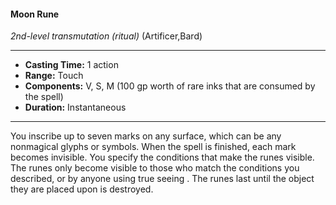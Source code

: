 #### Moon Rune
*2nd-level transmutation* *(ritual)* (Artificer,Bard)
___
- **Casting Time:** 1 action
- **Range:** Touch
- **Components:** V, S, M (100 gp worth of rare inks that are consumed by the spell)
- **Duration:** Instantaneous
---
You inscribe up to seven marks on any surface,
which can be any nonmagical glyphs or symbols.
When the spell is finished, each mark becomes
invisible. You specify the conditions that make the
runes visible. The runes only become visible to
those who match the conditions you described, or
by anyone using true seeing . The runes last until the
object they are placed upon is destroyed.

